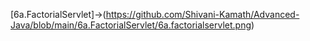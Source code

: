 [6a.FactorialServlet]->(https://github.com/Shivani-Kamath/Advanced-Java/blob/main/6a.FactorialServlet/6a.factorialservlet.png)
